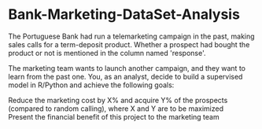 # Bank-Marketing-DataSet-Analysis
The Portuguese Bank had run a telemarketing campaign in the past, making sales calls for a term-deposit product. Whether a prospect had bought the product or not is mentioned in the column named 'response'. 

The marketing team wants to launch another campaign, and they want to learn from the past one. You, as an analyst, decide to build a supervised model in R/Python and achieve the following goals:

Reduce the marketing cost by X% and acquire Y% of the prospects (compared to random calling), where X and Y are to be maximized  
Present the financial benefit of this project to the marketing team

